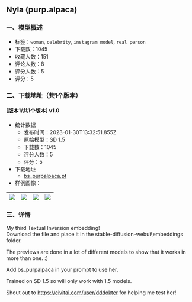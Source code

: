 ## Nyla (purp.alpaca)
### 一、模型概述

- 标签：`woman`, `celebrity`, `instagram model`, `real person`
- 下载数：1045
- 收藏人数：151
- 评论人数：8
- 评分人数：5
- 评分：5

### 二、下载地址（共1个版本）

#### [版本1/共1个版本] v1.0

- 统计数据
  - 发布时间：2023-01-30T13:32:51.855Z
  - 原始模型：SD 1.5
  - 下载数：1045
  - 评分人数：5
  - 评分：5
- 下载地址
  - [bs_purpalpaca.pt](https://civitai.com/api/download/models/6789)
- 样例图像：

| <img src="https://image.civitai.com/xG1nkqKTMzGDvpLrqFT7WA/db1122e6-5d2c-47de-de17-ff1b5a580d00/width=450/61853.jpeg" /> | <img src="https://image.civitai.com/xG1nkqKTMzGDvpLrqFT7WA/2ec3584a-548f-43fc-bd36-913f1b938700/width=450/61864.jpeg" /> | <img src="https://image.civitai.com/xG1nkqKTMzGDvpLrqFT7WA/1f7e3adc-91e9-47dd-5593-2e8fd9b81200/width=450/61863.jpeg" /> | <img src="https://image.civitai.com/xG1nkqKTMzGDvpLrqFT7WA/dfea7eed-4249-41d1-5e50-cc11b478a500/width=450/61862.jpeg" /> |
| ---- | ---- | ---- | ---- |


### 三、详情
<p>My third Textual Inversion embedding!<br />Download the file and place it in the stable-diffusion-webui\embeddings folder.</p><p>The previews are done in a lot of different models to show that it works in more than one. :)</p><p>Add bs_purpalpaca in your prompt to use her.</p><p>Trained on SD 1.5 so will only work with 1.5 models.</p><p>Shout out to <a target="_blank" rel="ugc" href="https://civitai.com/user/dddokter">https://civitai.com/user/dddokter</a> for helping me test her!</p>
